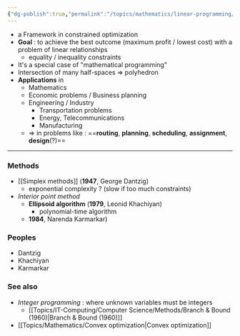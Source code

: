 ```yaml
---
{"dg-publish":true,"permalink":"/topics/mathematics/linear-programming/"}
---
```


- a Framework in constrained optimization
- **Goal** : to achieve the best outcome (maximum profit / lowest cost) with a problem of linear relationships
	- equality / inequality constraints
- It's a special case of "mathematical programming"
- Intersection of many half-spaces => polyhedron
- **Applications** in
	- Mathematics
	- Economic problems / Business planning
	- Engineering / Industry
		- Transportation problems
		- Energy, Telecommunications
		- Manufacturing
	- => in problems like : ==**routing**, **planning**, **scheduling**, **assignment**, **design**(?)==

---
### Methods
- [[Simplex methods]] (**1947**, George Dantzig)
	- exponential complexity ? (slow if too much constraints)
- *Interior point method*
	- **Ellipsoid algorithm** (**1979**, Leonid Khachiyan)
		- polynomial-time algorithm
	- **1984**, Narenda Karmarkar)

### Peoples
- Dantzig
- Khachiyan
- Karmarkar

### See also
- *Integer programming* : where unknown variables must be integers
	- [[Topics/IT-Computing/Computer Science/Methods/Branch & Bound (1960)|Branch & Bound (1960)]]
- [[Topics/Mathematics/Convex optimization|Convex optimization]]
